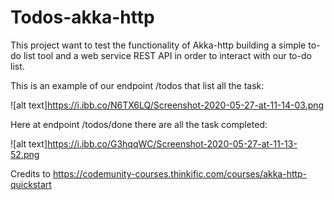 # Todos-akka-http

This project want to test the functionality of Akka-http building a simple to-do list tool and a web service REST API in order to interact with our to-do list.

This is an example of our endpoint /todos that list all the task:

![alt text]https://i.ibb.co/N6TX6LQ/Screenshot-2020-05-27-at-11-14-03.png

Here at endpoint /todos/done there are all the task completed:

![alt text]https://i.ibb.co/G3hqqWC/Screenshot-2020-05-27-at-11-13-52.png

Credits to https://codemunity-courses.thinkific.com/courses/akka-http-quickstart

